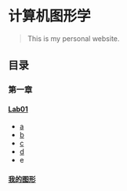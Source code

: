 # 计算机图形学
> This is my personal website.

## 目录
### 第一章
#### [Lab01](https://liyi1003zcmu.github.io/CourseWare/CGChapters/Chapter1/Chapter-1-lab1.html)
 - [a](./CG/Lab1/a.html)
 - [b](./CG/Lab1/b.html)
 - [c](./CG/Lab1/c.html)
 - [d](./CG/Lab1/d.html)
 - e
#### [我的图形](./CG/Mine/Heart.html)
